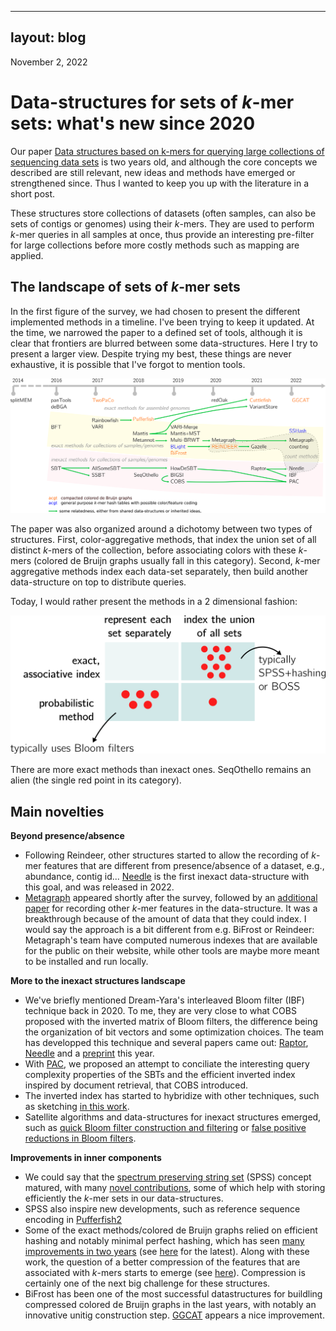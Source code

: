 
---	
layout: blog
---

November 2, 2022

# Data-structures for sets of _k_-mer sets: what's new since 2020

Our paper [Data structures based on k-mers for querying large collections of sequencing data sets](https://genome.cshlp.org/content/31/1/1.short) is two years old, and although the core concepts we described are still relevant, new ideas and methods have emerged or strengthened since. Thus I wanted to keep you up with the literature in a short post.

These structures store collections of datasets (often samples, can also be sets of contigs or genomes) using their _k_-mers. They are used to perform _k_-mer queries in all samples at once, thus provide an interesting pre-filter for large collections before more costly methods such as mapping are applied. 


## The landscape of sets of _k_-mer sets
In the first figure of the survey, we had chosen to present the different implemented methods in a timeline. I've been trying to keep it updated. At the time, we narrowed the paper to a defined set of tools, although it is clear that frontiers are blurred between some data-structures. Here I try to present a larger view. Despite trying my best, these things are never exhaustive, it is possible that I've forgot to mention tools. 

<img src="files/genealogy2022.png" alt="drawing" width="1000"/>

The paper was also organized around a dichotomy between two types of structures. First, color-aggregative methods, that index the union set of all distinct _k_-mers of the collection, before associating colors with these _k_-mers (colored de Bruijn graphs usually fall in this category). Second,  _k_-mer aggregative methods index each data-set separately, then build another data-structure on top to distribute queries. 

Today, I would rather present the methods in a 2 dimensional fashion:

<img src="files/2d_sota.png" alt="drawing" width="800"/>

There are more exact methods than inexact ones. SeqOthello remains an alien (the single red point in its category).

## Main novelties

**Beyond presence/absence**

- Following Reindeer, other structures started to allow the recording of _k_-mer features that are different from presence/absence of a dataset, e.g., abundance, contig id... [Needle](https://academic.oup.com/bioinformatics/article/38/17/4100/6633930) is the first inexact data-structure with this goal, and was released in 2022.
- [Metagraph](https://www.biorxiv.org/content/10.1101/2020.10.01.322164v2.abstract) appeared shortly after the survey, followed by an [additional paper](https://link.springer.com/chapter/10.1007/978-3-031-04749-7_34) for recording other _k_-mer features in the data-structure. It was a breakthrough because of the amount of data that they could index. I would say the approach is a bit different from e.g. BiFrost or Reindeer: Metagraph's team have computed numerous indexes that are available for the public on their website, while other tools are maybe more meant to be installed and run locally.

**More to the inexact structures landscape**

- We've briefly mentioned Dream-Yara's interleaved Bloom filter (IBF) technique back in 2020. To me, they are very close to what COBS proposed with the inverted matrix of Bloom filters, the difference being the organization of bit vectors and some optimization choices. The team has developped this technique and several papers came out: [Raptor](https://www.sciencedirect.com/science/article/pii/S2589004221007501), [Needle](https://academic.oup.com/bioinformatics/article/38/17/4100/6633930) and a [preprint](https://www.biorxiv.org/content/10.1101/2022.08.01.502266v1.abstract) this year.
- With [PAC](https://www.biorxiv.org/content/10.1101/2022.02.11.480089v2.abstract), we proposed an attempt to conciliate the interesting query complexity properties of the SBTs and the efficient inverted index inspired by document retrieval, that COBS introduced.
- The inverted index has started to hybridize with other techniques, such as sketching [in this work](https://www.biorxiv.org/content/10.1101/2022.03.07.482835v2.abstract).
- Satellite algorithms and data-structures for inexact structures emerged, such as [quick Bloom filter construction and filtering](https://tlemane.github.io/pdf/Lemane2022.pdf) or [false positive reductions in Bloom filters](https://www.biorxiv.org/content/10.1101/2022.06.27.497694v2.abstract).

**Improvements in inner components**

- We could say that the [spectrum preserving string set](https://pubmed.ncbi.nlm.nih.gov/33290137/) (SPSS) concept matured, with many [novel contributions](https://arxiv.org/pdf/2209.06318.pdf), some of which help with storing efficiently the _k_-mer sets in our data-structures.
- SPSS also inspire new developments, such as reference sequence encoding in [Pufferfish2](https://www.biorxiv.org/content/10.1101/2022.10.27.513881v1)
- Some of the exact methods/colored de Bruijn graphs relied on efficient hashing and notably minimal perfect hashing, which has seen [many improvements in two years](mphf.md) (see [here](https://arxiv.org/abs/2210.13097) for the latest). Along with these work, the question of a better compression of the features that are associated with _k_-mers starts to emerge (see [here](https://www.biorxiv.org/content/10.1101/2022.05.23.493024v1.abstract)). Compression is certainly one of the next big challenge for these structures.
- BiFrost has been one of the most successful datastructures for buildling compressed colored de Bruijn graphs in the last years, with notably an innovative unitig construction step. [GGCAT](file:///home/cmarchet/Downloads/2022.10.24.513174.full.pdf) appears a nice improvement.

